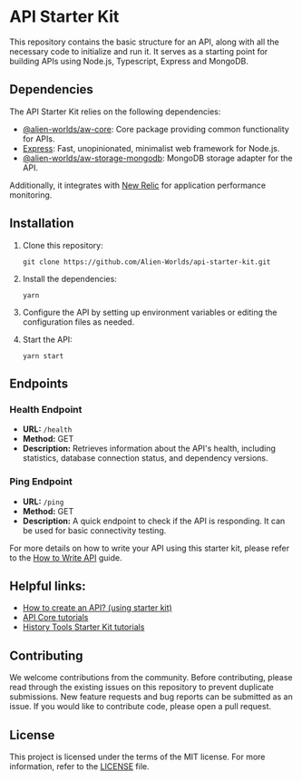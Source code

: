 # API Starter Kit

This repository contains the basic structure for an API, along with all the necessary code to initialize and run it. It serves as a starting point for building APIs using Node.js, Typescript, Express and MongoDB.

## Dependencies

The API Starter Kit relies on the following dependencies:

- [@alien-worlds/aw-core](https://github.com/Alien-Worlds/api-core): Core package providing common functionality for APIs.
- [Express](https://expressjs.com/): Fast, unopinionated, minimalist web framework for Node.js.
- [@alien-worlds/aw-storage-mongodb](https://github.com/Alien-Worlds/storage-mongodb): MongoDB storage adapter for the API.

Additionally, it integrates with [New Relic](https://newrelic.com/) for application performance monitoring.

## Installation

1. Clone this repository:

   ```shell
   git clone https://github.com/Alien-Worlds/api-starter-kit.git
   ```

2. Install the dependencies:

   ```shell
   yarn
   ```

3. Configure the API by setting up environment variables or editing the configuration files as needed.

4. Start the API:

   ```shell
   yarn start
   ```

## Endpoints

### Health Endpoint

- **URL:** `/health`
- **Method:** GET
- **Description:** Retrieves information about the API's health, including statistics, database connection status, and dependency versions.

### Ping Endpoint

- **URL:** `/ping`
- **Method:** GET
- **Description:** A quick endpoint to check if the API is responding. It can be used for basic connectivity testing.

For more details on how to write your API using this starter kit, please refer to the [How to Write API](./tutorials/how-to-write-api.md) guide.

## Helpful links:

- [How to create an API? (using starter kit)](https://github.com/Alien-Worlds/aw-api-starter-kit/blob/main/tutorials/how-to-create-api.md)
- [API Core tutorials](https://github.com/Alien-Worlds/aw-core/tree/main/tutorials)
- [History Tools Starter Kit tutorials](https://github.com/Alien-Worlds/aw-history-starter-kit/tree/main/tutorials)

## Contributing

We welcome contributions from the community. Before contributing, please read through the existing issues on this repository to prevent duplicate submissions. New feature requests and bug reports can be submitted as an issue. If you would like to contribute code, please open a pull request.

## License

This project is licensed under the terms of the MIT license. For more information, refer to the [LICENSE](./LICENSE) file.
